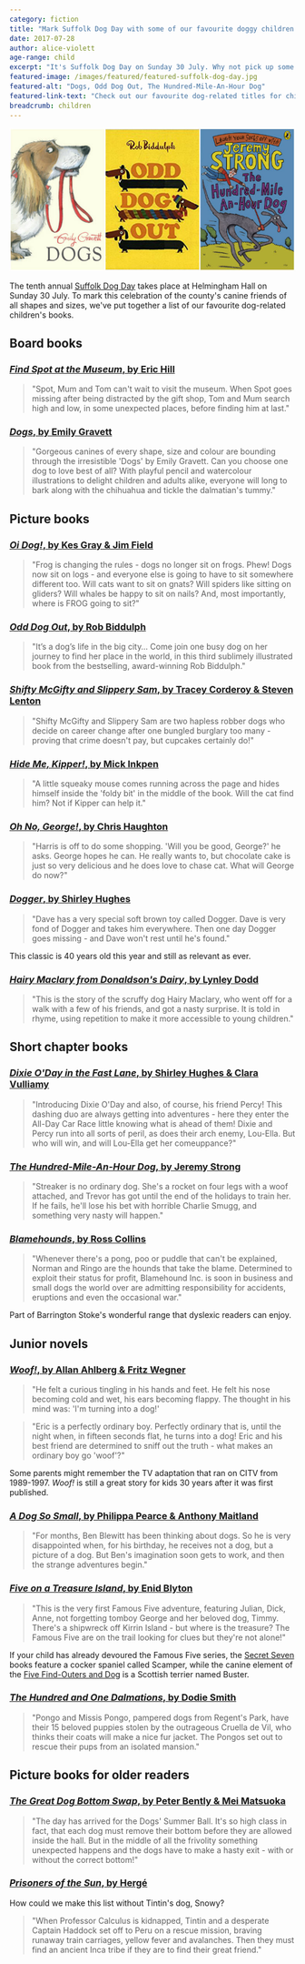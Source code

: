 ```yaml
---
category: fiction
title: "Mark Suffolk Dog Day with some of our favourite doggy children's books"
date: 2017-07-28
author: alice-violett
age-range: child
excerpt: "It's Suffolk Dog Day on Sunday 30 July. Why not pick up some dog-related titles to share with your children?"
featured-image: /images/featured/featured-suffolk-dog-day.jpg
featured-alt: "Dogs, Odd Dog Out, The Hundred-Mile-An-Hour Dog"
featured-link-text: "Check out our favourite dog-related titles for children."
breadcrumb: children
---
```


![Dogs, Odd Dog Out, The Hundred-Mile-An-Hour Dog](/images/featured/featured-suffolk-dog-day.jpg)

The tenth annual [Suffolk Dog Day](http://www.suffolkdogday.com/) takes place at Helmingham Hall on Sunday 30 July. To mark this celebration of the county's canine friends of all shapes and sizes, we've put together a list of our favourite dog-related children's books.

## Board books

### [<cite>Find Spot at the Museum</cite>, by Eric Hill](https://suffolk.spydus.co.uk/cgi-bin/spydus.exe/ENQ/OPAC/BIBENQ?BRN=2138209)

> "Spot, Mum and Tom can't wait to visit the museum. When Spot goes missing after being distracted by the gift shop, Tom and Mum search high and low, in some unexpected places, before finding him at last."

### [<cite>Dogs</cite>, by Emily Gravett](https://suffolk.spydus.co.uk/cgi-bin/spydus.exe/ENQ/OPAC/BIBENQ?BRN=2160825)

> "Gorgeous canines of every shape, size and colour are bounding through the irresistible 'Dogs' by Emily Gravett. Can you choose one dog to love best of all? With playful pencil and watercolour illustrations to delight children and adults alike, everyone will long to bark along with the chihuahua and tickle the dalmatian's tummy."

## Picture books

### [<cite>Oi Dog!</cite>, by Kes Gray & Jim Field](https://suffolk.spydus.co.uk/cgi-bin/spydus.exe/ENQ/OPAC/BIBENQ?BRN=1992540)

> "Frog is changing the rules - dogs no longer sit on frogs. Phew! Dogs now sit on logs - and everyone else is going to have to sit somewhere different too. Will cats want to sit on gnats? Will spiders like sitting on gliders? Will whales be happy to sit on nails? And, most importantly, where is FROG going to sit?"

### [<cite>Odd Dog Out</cite>, by Rob Biddulph](https://suffolk.spydus.co.uk/cgi-bin/spydus.exe/ENQ/OPAC/BIBENQ?BRN=2080422)

> "It’s a dog’s life in the big city… Come join one busy dog on her journey to find her place in the world, in this third sublimely illustrated book from the bestselling, award-winning Rob Biddulph."

### [<cite>Shifty McGifty and Slippery Sam</cite>, by Tracey Corderoy & Steven Lenton](https://suffolk.spydus.co.uk/cgi-bin/spydus.exe/ENQ/OPAC/BIBENQ?BRN=1370084)

> "Shifty McGifty and Slippery Sam are two hapless robber dogs who decide on career change after one bungled burglary too many - proving that crime doesn't pay, but cupcakes certainly do!"

### [<cite>Hide Me, Kipper!</cite>, by Mick Inkpen](https://suffolk.spydus.co.uk/cgi-bin/spydus.exe/ENQ/OPAC/BIBENQ?BRN=1956797)

> "A little squeaky mouse comes running across the page and hides himself inside the 'foldy bit' in the middle of the book. Will the cat find him? Not if Kipper can help it."

### [<cite>Oh No, George!</cite>, by Chris Haughton](https://suffolk.spydus.co.uk/cgi-bin/spydus.exe/ENQ/OPAC/BIBENQ?BRN=1336215)

> "Harris is off to do some shopping. 'Will you be good, George?' he asks. George hopes he can. He really wants to, but chocolate cake is just so very delicious and he does love to chase cat. What will George do now?"

### [<cite>Dogger</cite>, by Shirley Hughes](https://suffolk.spydus.co.uk/cgi-bin/spydus.exe/ENQ/OPAC/BIBENQ?BRN=552813)

> "Dave has a very special soft brown toy called Dogger. Dave is very fond of Dogger and takes him everywhere. Then one day Dogger goes missing - and Dave won't rest until he's found."

This classic is 40 years old this year and still as relevant as ever.

### [<cite>Hairy Maclary from Donaldson's Dairy</cite>, by Lynley Dodd](https://suffolk.spydus.co.uk/cgi-bin/spydus.exe/ENQ/OPAC/BIBENQ?BRN=1393501)

> "This is the story of the scruffy dog Hairy Maclary, who went off for a walk with a few of his friends, and got a nasty surprise. It is told in rhyme, using repetition to make it more accessible to young children."

## Short chapter books

### [<cite>Dixie O'Day in the Fast Lane</cite>, by Shirley Hughes & Clara Vulliamy](https://suffolk.spydus.co.uk/cgi-bin/spydus.exe/ENQ/OPAC/BIBENQ?BRN=1448319)

> "Introducing Dixie O'Day and also, of course, his friend Percy! This dashing duo are always getting into adventures - here they enter the All-Day Car Race little knowing what is ahead of them! Dixie and Percy run into all sorts of peril, as does their arch enemy, Lou-Ella. But who will win, and will Lou-Ella get her comeuppance?"

### [<cite>The Hundred-Mile-An-Hour Dog</cite>, by Jeremy Strong](https://suffolk.spydus.co.uk/cgi-bin/spydus.exe/ENQ/OPAC/BIBENQ?BRN=61592)

> "Streaker is no ordinary dog. She's a rocket on four legs with a woof attached, and Trevor has got until the end of the holidays to train her. If he fails, he'll lose his bet with horrible Charlie Smugg, and something very nasty will happen."

### [<cite>Blamehounds</cite>, by Ross Collins](https://suffolk.spydus.co.uk/cgi-bin/spydus.exe/ENQ/OPAC/BIBENQ?BRN=1560756)

> "Whenever there's a pong, poo or puddle that can't be explained, Norman and Ringo are the hounds that take the blame. Determined to exploit their status for profit, Blamehound Inc. is soon in business and small dogs the world over are admitting responsibility for accidents, eruptions and even the occasional war."

Part of Barrington Stoke's wonderful range that dyslexic readers can enjoy.

## Junior novels

### [<cite>Woof!</cite>, by Allan Ahlberg & Fritz Wegner](https://suffolk.spydus.co.uk/cgi-bin/spydus.exe/ENQ/OPAC/BIBENQ?BRN=1918932)

> "He felt a curious tingling in his hands and feet. He felt his nose becoming cold and wet, his ears becoming flappy. The thought in his mind was: 'I'm turning into a dog!'

> "Eric is a perfectly ordinary boy. Perfectly ordinary that is, until the night when, in fifteen seconds flat, he turns into a dog! Eric and his best friend are determined to sniff out the truth - what makes an ordinary boy go 'woof'?"

Some parents might remember the TV adaptation that ran on CITV from 1989-1997. <cite>Woof!</cite> is still a great story for kids 30 years after it was first published.

### [<cite>A Dog So Small</cite>, by Philippa Pearce & Anthony Maitland](https://suffolk.spydus.co.uk/cgi-bin/spydus.exe/ENQ/OPAC/BIBENQ?BRN=1614131)

> "For months, Ben Blewitt has been thinking about dogs. So he is very disappointed when, for his birthday, he receives not a dog, but a picture of a dog. But Ben's imagination soon gets to work, and then the strange adventures begin."

### [<cite>Five on a Treasure Island</cite>, by Enid Blyton](https://suffolk.spydus.co.uk/cgi-bin/spydus.exe/ENQ/OPAC/BIBENQ?BRN=2141746)

> "This is the very first Famous Five adventure, featuring Julian, Dick, Anne, not forgetting tomboy George and her beloved dog, Timmy. There's a shipwreck off Kirrin Island - but where is the treasure? The Famous Five are on the trail looking for clues but they're not alone!"

If your child has already devoured the Famous Five series, the [Secret Seven](https://suffolk.spydus.co.uk/cgi-bin/spydus.exe/ENQ/OPAC/BIBENQ?BRN=1365764) books feature a cocker spaniel called Scamper, while the canine element of the [Five Find-Outers and Dog](https://suffolk.spydus.co.uk/cgi-bin/spydus.exe/ENQ/OPAC/BIBENQ?BRN=2034718) is a Scottish terrier named Buster.

### [<cite>The Hundred and One Dalmations</cite>, by Dodie Smith](https://suffolk.spydus.co.uk/cgi-bin/spydus.exe/ENQ/OPAC/BIBENQ?BRN=650312)

> "Pongo and Missis Pongo, pampered dogs from Regent's Park, have their 15 beloved puppies stolen by the outrageous Cruella de Vil, who thinks their coats will make a nice fur jacket. The Pongos set out to rescue their pups from an isolated mansion."

## Picture books for older readers

### [<cite>The Great Dog Bottom Swap</cite>, by Peter Bently & Mei Matsuoka](https://suffolk.spydus.co.uk/cgi-bin/spydus.exe/ENQ/OPAC/BIBENQ?BRN=660947)

> "The day has arrived for the Dogs' Summer Ball. It's so high class in fact, that each dog must remove their bottom before they are allowed inside the hall. But in the middle of all the frivolity something unexpected happens and the dogs have to make a hasty exit - with or without the correct bottom!"

### [<cite>Prisoners of the Sun</cite>, by Hergé](https://suffolk.spydus.co.uk/cgi-bin/spydus.exe/ENQ/OPAC/BIBENQ?BRN=1615542)

How could we make this list without Tintin's dog, Snowy?

> "When Professor Calculus is kidnapped, Tintin and a desperate Captain Haddock set off to Peru on a rescue mission, braving runaway train carriages, yellow fever and avalanches. Then they must find an ancient Inca tribe if they are to find their great friend."
